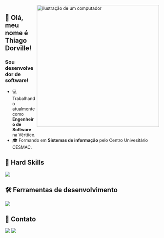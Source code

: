 <img src="https://raw.githubusercontent.com/MicaelliMedeiros/micaellimedeiros/master/image/computer-illustration.png" alt="ilustração de um computador" min-width="400px" max-width="400px" width="400px" align="right">

## 🖖 Olá, meu nome é <strong>Thiago Dorville!</strong>
<h3>Sou desenvolvedor de software!</h3>

- 💻 Trabalhando atualmente como **Engenheiro de Software** na Vérttice.
- 🎓 Formando em **Sistemas de informação** pelo Centro Univesitário CESMAC.

## 🚀 Hard Skills

<p align="left">
  <a href="https://skillicons.dev">
    <img src="https://skillicons.dev/icons?i=html,css,bootstrap,js,react,tailwind,sass,ts,docker,py,express,jest,vitest,flask,mysql,nextjs,nuxtjs,postgres,django,jquery,redux,vue,nodejs,php,wordpress,supabase" />
  </a>
</p>

## 🛠️ Ferramentas de desenvolvimento

<p align="left">
  <a href="https://skillicons.dev">
    <img src="https://skillicons.dev/icons?i=vscode,figma,ps,neovim,bash,git,eclipse,linux,arch" />
  </a>
</p>

## 📱 Contato

<div align="left">
    <a href="https://api.whatsapp.com/send?phone=5582996448092" target="blank"><img src="https://img.shields.io/badge/WhatsApp-25D366?style=for-the-badge&logo=whatsapp&logoColor=white"/></a>
    <a href="https://linkedin.com/in/thiago-dorville-a04404237" target="_blank"><img src="https://img.shields.io/badge/-LinkedIn-%230077B5?style=for-the-badge&logo=linkedin&logoColor=white" target="_blank"></a> 
</div>
